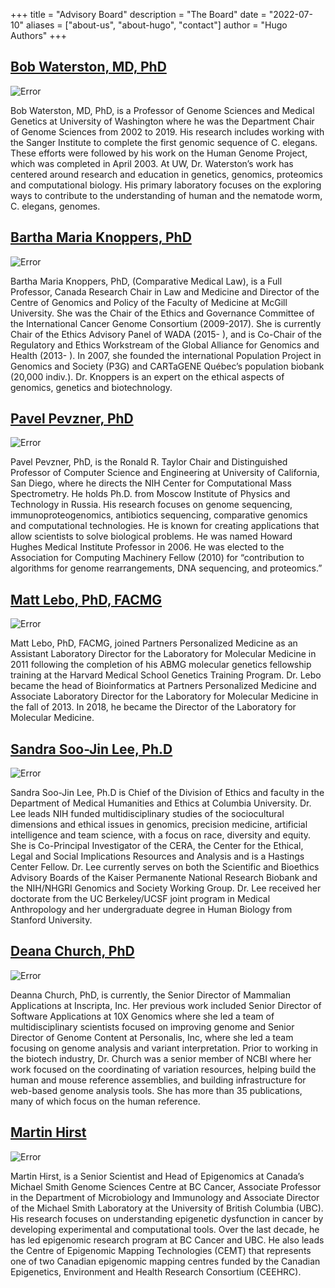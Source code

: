 +++
title = "Advisory Board"
description = "The Board"
date = "2022-07-10"
aliases = ["about-us", "about-hugo", "contact"]
author = "Hugo Authors"
+++

## [Bob Waterston, MD, PhD](https://www.gs.washington.edu/faculty/waterston.htm)

![Error](/img/slide/bob.png)

Bob Waterston, MD, PhD, is a Professor of Genome Sciences and Medical Genetics at University of Washington where he was the Department Chair of Genome Sciences from 2002 to 2019. His research includes working with the Sanger Institute to complete the first genomic sequence of C. elegans. These efforts were followed by his work on the Human Genome Project, which was completed in April 2003. At UW, Dr. Waterston’s work has centered around research and education in genetics, genomics, proteomics and computational biology. His primary laboratory focuses on the exploring ways to contribute to the understanding of human and the nematode worm, C. elegans, genomes.

## [Bartha Maria Knoppers, PhD](https://humanpangenome.org/about-us/advisory-board/#:~:text=C.%20elegans%2C%20genomes.-,Bartha%20Maria%20Knoppers%2C%20PhD,-Bartha%20Maria%20Knoppers)

![Error](/img/slide/bartha.png)

Bartha Maria Knoppers, PhD, (Comparative Medical Law), is a Full Professor, Canada Research Chair in Law and Medicine and Director of the Centre of Genomics and Policy of the Faculty of Medicine at McGill University. She was the Chair of the Ethics and Governance Committee of the International Cancer Genome Consortium (2009-2017). She is currently Chair of the Ethics Advisory Panel of WADA (2015- ), and is Co-Chair of the Regulatory and Ethics Workstream of the Global Alliance for Genomics and Health (2013- ). In 2007, she founded the international Population Project in Genomics and Society (P3G) and CARTaGENE Québec’s population biobank (20,000 indiv.). Dr. Knoppers is an expert on the ethical aspects of genomics, genetics and biotechnology.

## [Pavel Pevzner, PhD](https://bioalgorithms.ucsd.edu/)

![Error](/img/slide/pavel.png)

Pavel Pevzner, PhD, is the Ronald R. Taylor Chair and Distinguished Professor of Computer Science and Engineering at University of California, San Diego, where he directs the NIH Center for Computational Mass Spectrometry. He holds Ph.D. from Moscow Institute of Physics and Technology in Russia. His research focuses on genome sequencing, immunoproteogenomics, antibiotics sequencing, comparative genomics and computational technologies. He is known for creating applications that allow scientists to solve biological problems. He was named Howard Hughes Medical Institute Professor in 2006. He was elected to the Association for Computing Machinery Fellow (2010) for “contribution to algorithms for genome rearrangements, DNA sequencing, and proteomics.”

## [Matt Lebo, PhD, FACMG](https://personalizedmedicine.partners.org/About/Leadership-Team/Matthew-Lebo.aspx)

![Error](/img/slide/matt.png)

Matt Lebo, PhD, FACMG, joined Partners Personalized Medicine as an Assistant Laboratory Director for the Laboratory for Molecular Medicine in 2011 following the completion of his ABMG molecular genetics fellowship training at the Harvard Medical School Genetics Training Program. Dr. Lebo became the head of Bioinformatics at Partners Personalized Medicine and Associate Laboratory Director for the Laboratory for Molecular Medicine in the fall of 2013. In 2018, he became the Director of the Laboratory for Molecular Medicine.

## [Sandra Soo-Jin Lee, Ph.D](https://humanpangenome.org/about-us/advisory-board/#:~:text=for%20Molecular%20Medicine.-,Sandra%20Soo%2DJin%20Lee%2C%20Ph.D,-Sandra%20Soo%2DJin)

![Error](/img/slide/sandra.png)

Sandra Soo-Jin Lee, Ph.D is Chief of the Division of Ethics and faculty in the Department of Medical Humanities and Ethics at Columbia University. Dr. Lee leads NIH funded multidisciplinary studies of the sociocultural dimensions and ethical issues in genomics, precision medicine, artificial intelligence and team science, with a focus on race, diversity and equity.  She is Co-Principal Investigator of the CERA, the Center for the Ethical, Legal and Social Implications Resources and Analysis and is a Hastings Center Fellow. Dr. Lee currently serves on both the Scientific and Bioethics Advisory Boards of the Kaiser Permanente National Research Biobank and the NIH/NHGRI Genomics and Society Working Group. Dr. Lee received her doctorate from the UC Berkeley/UCSF joint program in Medical Anthropology and her undergraduate degree in Human Biology from Stanford University.

## [Deana Church, PhD](https://humanpangenome.org/about-us/advisory-board/#:~:text=from%20Stanford%20University.-,Deana%20Church%2C%20PhD,-Deanna%20Church%2C%20PhD)

![Error](/img/slide/deana.jpg)

Deanna Church, PhD, is currently, the Senior Director of Mammalian Applications at Inscripta, Inc. Her previous work included Senior Director of Software Applications at 10X Genomics where she led a team of multidisciplinary scientists focused on improving genome and Senior Director of Genome Content at Personalis, Inc, where she led a team focusing on genome analysis and variant interpretation. Prior to working in the biotech industry, Dr. Church was a senior member of NCBI where her work focused on the coordinating of variation resources, helping build the human and mouse reference assemblies, and building infrastructure for web-based genome analysis tools. She has more than 35 publications, many of which focus on the human reference.

## [Martin Hirst](https://www.bcgsc.ca/people/martin-hirst)

![Error](/img/slide/martin.png)

Martin Hirst, is a Senior Scientist and Head of Epigenomics at Canada’s Michael Smith Genome Sciences Centre at BC Cancer, Associate Professor in the Department of Microbiology and Immunology and Associate Director of the Michael Smith Laboratory at the University of British Columbia (UBC). His research focuses on understanding epigenetic dysfunction in cancer by developing experimental and computational tools. Over the last decade, he has led epigenomic research program at BC Cancer and UBC. He also leads the Centre of Epigenomic Mapping Technologies (CEMT) that represents one of two Canadian epigenomic mapping centres funded by the Canadian Epigenetics, Environment and Health Research Consortium (CEEHRC).
